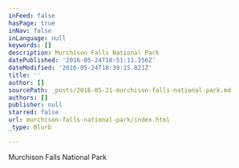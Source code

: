 ```yaml
---
inFeed: false
hasPage: true
inNav: false
inLanguage: null
keywords: []
description: Murchison Falls National Park
datePublished: '2016-05-24T18:51:11.156Z'
dateModified: '2016-05-24T18:39:15.821Z'
title: ''
author: []
sourcePath: _posts/2016-05-21-murchison-falls-national-park.md
authors: []
publisher: null
starred: false
url: murchison-falls-national-park/index.html
_type: Blurb

---
```

Murchison Falls National Park